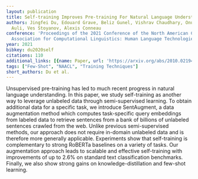 ```yaml
---
layout: publication
title: Self-training Improves Pre-training For Natural Language Understanding
authors: Jingfei Du, Edouard Grave, Beliz Gunel, Vishrav Chaudhary, Onur Celebi, Michael
  Auli, Ves Stoyanov, Alexis Conneau
conference: 'Proceedings of the 2021 Conference of the North American Chapter of the
  Association for Computational Linguistics: Human Language Technologies'
year: 2021
bibkey: du2020self
citations: 110
additional_links: [{name: Paper, url: 'https://arxiv.org/abs/2010.02194'}]
tags: ["Few-Shot", "NAACL", "Training Techniques"]
short_authors: Du et al.
---
```

Unsupervised pre-training has led to much recent progress in natural language
understanding. In this paper, we study self-training as another way to leverage
unlabeled data through semi-supervised learning. To obtain additional data for
a specific task, we introduce SentAugment, a data augmentation method which
computes task-specific query embeddings from labeled data to retrieve sentences
from a bank of billions of unlabeled sentences crawled from the web. Unlike
previous semi-supervised methods, our approach does not require in-domain
unlabeled data and is therefore more generally applicable. Experiments show
that self-training is complementary to strong RoBERTa baselines on a variety of
tasks. Our augmentation approach leads to scalable and effective self-training
with improvements of up to 2.6% on standard text classification benchmarks.
Finally, we also show strong gains on knowledge-distillation and few-shot
learning.